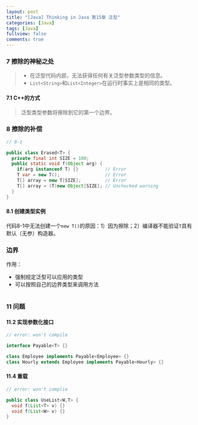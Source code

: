 ```yaml
---
layout: post
title: "[Java] Thinking in Java 第15章 泛型"
categories: [Java]
tags: [Java]
fullview: false
comments: true
---
```

### 7 擦除的神秘之处 ###
> - 在泛型代码内部，无法获得任何有关泛型参数类型的信息。
> - `List<String>`和`List<Integer>`在运行时事实上是相同的类型。

#### 7.1 C++的方式 ####
> 泛型类型参数将擦除到它的第一个边界。

### 8 擦除的补偿 ###
```java
// 8-1

public class Erased<T> {
  private final int SIZE = 100;
  public static void f(Object arg) {
    if(arg instanceof T) {}          // Error
    T var = new T();                 // Error
    T[] array = new T[SIZE];         // Error
    T[] array = (T)new Object[SIZE]; // Unchecked warning
  }
}
```

#### 8.1 创建类型实例 ####
代码8-1中无法创建一个`new T()`的原因：1）因为擦除；2）编译器不能验证`T`具有默认（无参）构造器。

### 边界 ###
作用：
- 强制规定泛型可以应用的类型
- 可以按照自己的边界类型来调用方法

```java

```

### 11 问题 ###

#### 11.2 实现参数化接口 ####

```java
// error: won't compile

interface Payable<T> {}

class Employee implements Payable<Employee> {}
class Hourly extends Employee implements Payable<Hourly> {}

```

#### 11.4 重载 ####

```java
// error: won't complie

public class UseList<W,T> {
  void f(List<T> v) {}
  void f(List<W> v) {}
}

```
